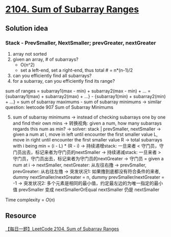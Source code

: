 # [2104. Sum of Subarray Ranges](https://leetcode.com/problems/sum-of-subarray-ranges/description/)

## Solution idea
### Stack - PrevSmaller, NextSmaller; prevGreater, nextGreater
1. array not sorted
2. given an array, # of subarrays?
    - O(n^2)
    - set a left-end, set a right-end, thus total # = n*(n-1)/2
3. can you efficiently find all subarrays? 
4. for a subarray, can you efficiently find its range?

sum of ranges = subarray1(max - min) + subarray2(max - min) + ...
    = {subarray1(max) + subarray2(max) + ...} - {subarray1(min) + subarray2(min) + ...}
    = sum of subarray maximums - sum of subarray minimums
    -> similar question: leetcode 907 Sum of Subarray Minimums

5. sum of subarray minimums
    -> instead of checking subarrays one by one and find their own mins
    -> 转换视角: given a num, how many subarrays regards this num as min?
    -> solver: stack | prevSmaller, nextSmaller
    -> given a num at i, 
    move in left until encounter the first smaller value L, 
    move in right until encounter the first smaller value R
    -> total subarrays with i being min = (i - L) * (R - i)
    -> 持续递增stack: 一旦来者 < 守门员，守门员出去，标记来者为守门员的nextSmaller
    -> 持续递减stack: 一旦来者 > 守门员，守门员出去，标记来者为守门员的nextGreater
    -> 守门员 = given a num at i
    -> nextSmaller, nextGreater: 从左往右撸
    -> prevSmaller, prevGreater: 从右往左撸
    -> 突发状况1: 如果撸到底都没有符合条件的来者, 
    dummy nextSmaller/nextGreater = n, dummy prevSmaller/nextGreater = -1
    -> 突发状况2: 
    多个元素是相同的最小值，约定最左边的为唯一指定的最小值
    prevSmaller 变成 nextSmallerOrEqual 
    nextSmaller 仍是 nextSmaller

Time complexity = $O(n)$

## Resource
[【每日一题】LeetCode 2104. Sum of Subarray Ranges](https://www.youtube.com/watch?v=xba0NzSbuas&t=300s&ab_channel=HuifengGuan)